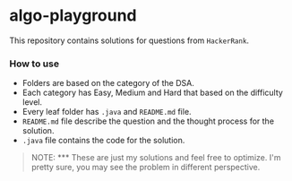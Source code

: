 # algo-playground

This repository contains solutions for questions from `HackerRank`.

### How to use
- Folders are based on the category of the DSA.
- Each category has Easy, Medium and Hard that based on the difficulty level.
- Every leaf folder has `.java` and `README.md` file.
- `README.md` file describe the question and the thought process for the solution.
- `.java` file contains the code for the solution.

> NOTE: *** These are just my solutions and feel free to optimize. I'm pretty sure, you may see the problem in different perspective.